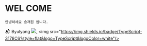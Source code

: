 # WEL COME 

```
안녕하세요 송재원 입니다.
```
:mailbox_with_mail: Byulyang 
<a href="mailto:ckdlghd3791@gmail.com">
   <img src="https://img.shields.io/badge/Gmail-d14836?style=flat-square&logo=Gmail&logoColor=white&link=ckdlghd3791@gmail.com"/>
</a>
 <img src="https://img.shields.io/badge/TypeScript-3178C6?style=flat&logo=TypeScript&logoColor=white"/>
